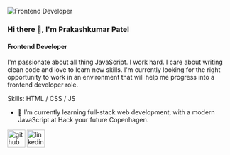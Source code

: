 ![Frontend Developer](https://i.imgur.com/PdtsXIh.png)

### Hi there 👋, I'm Prakashkumar Patel
#### Frontend Developer

I'm passionate about all thing JavaScript. I work hard. I care about writing clean code and love to learn new skills. I'm currently looking for the right opportunity to work in an environment that will help me progress into a frontend developer role.

Skills: HTML / CSS / JS 

- 🌱 I’m currently learning full-stack web development, with a modern JavaScript at Hack your future Copenhagen. 


[<img src='https://cdn.jsdelivr.net/npm/simple-icons@3.0.1/icons/github.svg' alt='github' height='40'>](https://github.com/patelprakash0508)  [<img src='https://cdn.jsdelivr.net/npm/simple-icons@3.0.1/icons/linkedin.svg' alt='linkedin' height='40'>](https://www.linkedin.com/in/linkedin.com/in/patelprakash05/)  


